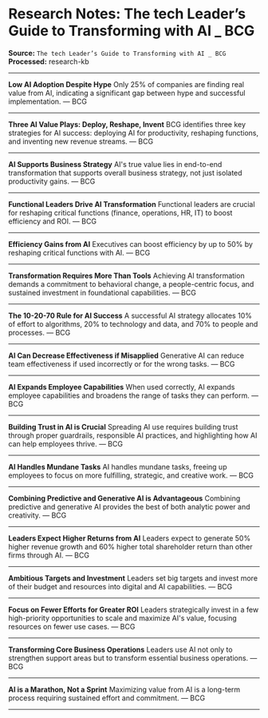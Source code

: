 # Research Notes: The tech Leader’s Guide to Transforming with AI _ BCG

**Source:** `The tech Leader’s Guide to Transforming with AI _ BCG`  
**Processed:** research-kb

---

**Low AI Adoption Despite Hype**
Only 25% of companies are finding real value from AI, indicating a significant gap between hype and successful implementation. — BCG

---

**Three AI Value Plays: Deploy, Reshape, Invent**
BCG identifies three key strategies for AI success: deploying AI for productivity, reshaping functions, and inventing new revenue streams. — BCG

---

**AI Supports Business Strategy**
AI's true value lies in end-to-end transformation that supports overall business strategy, not just isolated productivity gains. — BCG

---

**Functional Leaders Drive AI Transformation**
Functional leaders are crucial for reshaping critical functions (finance, operations, HR, IT) to boost efficiency and ROI. — BCG

---

**Efficiency Gains from AI**
Executives can boost efficiency by up to 50% by reshaping critical functions with AI. — BCG

---

**Transformation Requires More Than Tools**
Achieving AI transformation demands a commitment to behavioral change, a people-centric focus, and sustained investment in foundational capabilities. — BCG

---

**The 10-20-70 Rule for AI Success**
A successful AI strategy allocates 10% of effort to algorithms, 20% to technology and data, and 70% to people and processes. — BCG

---

**AI Can Decrease Effectiveness if Misapplied**
Generative AI can reduce team effectiveness if used incorrectly or for the wrong tasks. — BCG

---

**AI Expands Employee Capabilities**
When used correctly, AI expands employee capabilities and broadens the range of tasks they can perform. — BCG

---

**Building Trust in AI is Crucial**
Spreading AI use requires building trust through proper guardrails, responsible AI practices, and highlighting how AI can help employees thrive. — BCG

---

**AI Handles Mundane Tasks**
AI handles mundane tasks, freeing up employees to focus on more fulfilling, strategic, and creative work. — BCG

---

**Combining Predictive and Generative AI is Advantageous**
Combining predictive and generative AI provides the best of both analytic power and creativity. — BCG

---

**Leaders Expect Higher Returns from AI**
Leaders expect to generate 50% higher revenue growth and 60% higher total shareholder return than other firms through AI. — BCG

---

**Ambitious Targets and Investment**
Leaders set big targets and invest more of their budget and resources into digital and AI capabilities. — BCG

---

**Focus on Fewer Efforts for Greater ROI**
Leaders strategically invest in a few high-priority opportunities to scale and maximize AI's value, focusing resources on fewer use cases. — BCG

---

**Transforming Core Business Operations**
Leaders use AI not only to strengthen support areas but to transform essential business operations. — BCG

---

**AI is a Marathon, Not a Sprint**
Maximizing value from AI is a long-term process requiring sustained effort and commitment. — BCG

---